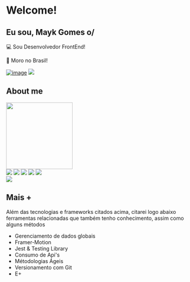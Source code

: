 # Welcome!

## Eu sou, Mayk Gomes o/

:computer:  Sou Desenvolvedor FrontEnd!

:house_with_garden:  Moro no Brasil!


<a href='https://portfolio-delta-three-11.vercel.app/'>![image](https://user-images.githubusercontent.com/77819811/184817460-5b68ffe3-27da-4b23-860b-9f5a79f910f9.png)<a/>
<a href="https://www.linkedin.com/in/mayk-gomes-11b86222b/"><img src="https://img.shields.io/badge/LinkedIn-0077B5?style=for-the-badge&logo=linkedin&logoColor=white"/><a/>

 
## About me


<img height="180em" src="https://github-readme-stats.vercel.app/api/top-langs/?username=MaykGomes92&layout=compact&langs_count=16&theme=dracula"/>



<div style={display:'flex'}>
<img src='https://img.shields.io/badge/JavaScript-F7DF1E?style=for-the-badge&logo=javascript&logoColor=black' />
<img src='https://img.shields.io/badge/React-20232A?style=for-the-badge&logo=react&logoColor=61DAFB' />
<img src='https://img.shields.io/badge/HTML5-E34F26?style=for-the-badge&logo=html5&logoColor=white' />
<img src='https://img.shields.io/badge/CSS3-1572B6?style=for-the-badge&logo=css3&logoColor=white' />
<img src='https://img.shields.io/badge/TypeScript-000000?style=for-the-badge&logo=typescript&logoColor=white' />
</div>

<img src='https://img.shields.io/badge/Scss-CC6699?style=for-the-badge&logo=sass&logoColor=white' />

## Mais +
 
 Além das tecnologias e frameworks citados acima, citarei logo abaixo ferramentas relacionadas que também tenho conhecimento, assim como alguns métodos
  
 * Gerenciamento de dados globais
 * Framer-Motion
 * Jest & Testing Library
 * Consumo de Api's
 * Métodologias Ágeis
 * Versionamento com Git
 * E+
